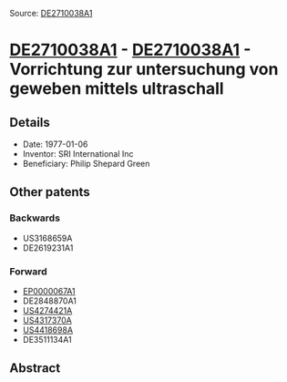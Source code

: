 Source: [DE2710038A1](https://patents.google.com/patent/DE2710038A1)

# [DE2710038A1](DE2710038A1.md) - [DE2710038A1](DE2710038A1.md) - Vorrichtung zur untersuchung von geweben mittels ultraschall

## Details

* Date: 1977-01-06
* Inventor: SRI International Inc
* Beneficiary: Philip Shepard Green

## Other patents

### Backwards
 * US3168659A
 * DE2619231A1
### Forward
 * [EP0000067A1](EP0000067A1.md)
 * DE2848870A1
 * [US4274421A](US4274421A.md)
 * [US4317370A](US4317370A.md)
 * [US4418698A](US4418698A.md)
 * DE3511134A1
## Abstract

